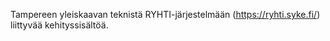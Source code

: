 Tampereen yleiskaavan teknistä RYHTI-järjestelmään (https://ryhti.syke.fi/) liittyvää kehityssisältöä.
